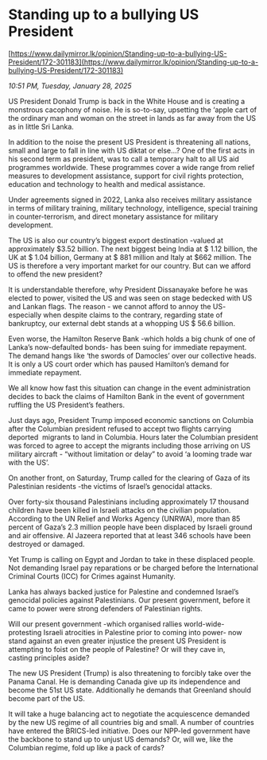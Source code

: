 # Standing up to a bullying US President

[https://www.dailymirror.lk/opinion/Standing-up-to-a-bullying-US-President/172-301183](https://www.dailymirror.lk/opinion/Standing-up-to-a-bullying-US-President/172-301183)

*10:51 PM, Tuesday, January 28, 2025*

US President Donald Trump is back in the White House and is creating a monstrous cacophony of noise. He is so-to-say, upsetting the ‘apple cart of the ordinary man and woman on the street in lands as far away from the US as in little Sri Lanka.

In addition to the noise the present US President is threatening all nations, small and large to fall in line with US diktat or else…? One of the first acts in his second term as president, was to call a temporary halt to all US aid programmes worldwide. These programmes cover a wide range from relief measures to development assistance, support for civil rights protection, education and technology to health and medical assistance.

Under agreements signed in 2022, Lanka also receives military assistance in terms of military training, military technology, intelligence, special training in counter-terrorism, and direct monetary assistance for military development.

The US is also our country’s biggest export destination -valued at approximately $3.52 billion. The next biggest being India at $ 1.12 billion, the UK at $ 1.04 billion, Germany at $ 881 million and Italy at $662 million. The US is therefore a very important market for our country. But can we afford to offend the new president?

It is understandable therefore, why President Dissanayake before he was elected to power, visited the US and was seen on stage bedecked with US and Lankan flags. The reason - we cannot afford to annoy the US- especially when despite claims to the contrary, regarding state of bankruptcy, our external debt stands at a whopping US $ 56.6 billion.

Even worse, the Hamilton Reserve Bank -which holds a big chunk of one of Lanka’s now-defaulted bonds- has been suing for immediate repayment. The demand hangs like ‘the swords of Damocles’ over our collective heads. It is only a US court order which has paused Hamilton’s demand for immediate repayment.

We all know how fast this situation can change in the event administration decides to back the claims of Hamilton Bank in the event of government ruffling the US President’s feathers.

Just days ago, President Trump imposed economic sanctions on Columbia after the Columbian president refused to accept two flights carrying deported  migrants to land in Columbia. Hours later the Columbian president was forced to agree to accept the migrants including those arriving on US military aircraft - “without limitation or delay” to avoid ‘a looming trade war with the US’.

On another front, on Saturday, Trump called for the clearing of Gaza of its Palestinian residents -the victims of Israel’s genocidal attacks.

Over forty-six thousand Palestinians including approximately 17 thousand children have been killed in Israeli attacks on the civilian population. According to the UN Relief and Works Agency (UNRWA), more than 85 percent of Gaza’s 2.3 million people have been displaced by Israeli ground and air offensive. Al Jazeera reported that at least 346 schools have been destroyed or damaged.

Yet Trump is calling on Egypt and Jordan to take in these displaced people. Not demanding Israel pay reparations or be charged before the International Criminal Courts (ICC) for Crimes against Humanity.

Lanka has always backed justice for Palestine and condemned Israel’s genocidal policies against Palestinians. Our present government, before it came to power were strong defenders of Palestinian rights.

Will our present government -which organised rallies world-wide- protesting Israeli atrocities in Palestine prior to coming into power- now stand against an even greater injustice the present US President is attempting to foist on the people of Palestine? Or will they cave in, casting principles aside?

The new US President (Trump) is also threatening to forcibly take over the Panama Canal. He is demanding Canada give up its independence and become the 51st US state. Additionally he demands that Greenland should become part of the US.

It will take a huge balancing act to negotiate the acquiescence demanded by the new US regime of all countries big and small. A number of countries have entered the BRICS-led initiative. Does our NPP-led government have the backbone to stand up to unjust US demands? Or, will we, like the Columbian regime, fold up like a pack of cards?

